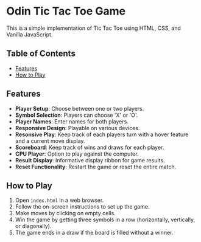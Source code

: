 # Odin Tic Tac Toe Game

This is a simple implementation of Tic Tac Toe using HTML, CSS, and Vanilla JavaScript.

## Table of Contents

- [Features](#features)
- [How to Play](#how-to-play)

## Features

- **Player Setup**: Choose between one or two players.
- **Symbol Selection**: Players can choose 'X' or 'O'.
- **Player Names**: Enter names for both players.
- **Responsive Design**: Playable on various devices.
- **Resonsive Play**: Keep track of each players turn with a hover feature and a current move display.
- **Scoreboard**: Keep track of wins and draws for each player.
- **CPU Player**: Option to play against the computer.
- **Result Display**: Informative display ribbon for game results.
- **Reset Functionality**: Restart the game or reset the entire match.

## How to Play

1. Open `index.html` in a web browser.
2. Follow the on-screen instructions to set up the game.
3. Make moves by clicking on empty cells.
4. Win the game by getting three symbols in a row (horizontally, vertically, or diagonally).
5. The game ends in a draw if the board is filled without a winner.
